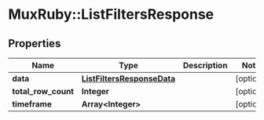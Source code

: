 # MuxRuby::ListFiltersResponse

## Properties
Name | Type | Description | Notes
------------ | ------------- | ------------- | -------------
**data** | [**ListFiltersResponseData**](ListFiltersResponseData.md) |  | [optional] 
**total_row_count** | **Integer** |  | [optional] 
**timeframe** | **Array&lt;Integer&gt;** |  | [optional] 


